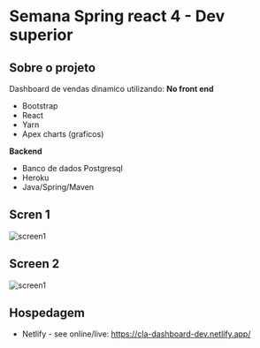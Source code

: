 # Semana Spring react 4 - Dev superior
## Sobre o projeto
Dashboard de vendas dinamico utilizando:
<b>No front end</b>
- Bootstrap
- React
- Yarn
- Apex charts (graficos)

<b>Backend</b>
- Banco de dados Postgresql
- Heroku
- Java/Spring/Maven

## Scren 1

<img src="" alt="screen1">

## Screen 2
<img src="" alt="screen1">


## Hospedagem
- Netlify - see online/live: https://cla-dashboard-dev.netlify.app/